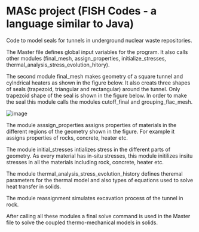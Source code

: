 # MASc project (FISH Codes - a language similar to Java)
Code to model seals for tunnels in underground nuclear waste repositories.   

The Master file defines global input variables for the program. It also calls other modules (final_mesh, assign_properties, initialize_stresses, thermal_analysis_stress_evolution_hitory).       

The second module final_mesh makes geometry of a square tunnel and cylndrical heaters as shown in the figure below. It also creats three shapes of seals (trapezoid, triangular and rectangular) around the tunnel. Only trapezoid shape of the seal is shown in the figure below. In order to make the seal this module calls the modules cutoff_final and grouping_flac_mesh.   


![image](https://user-images.githubusercontent.com/61520478/141703633-5d674c6e-748c-414a-90ed-6f1c07e0a6a7.png)  


The module asssign_properties assigns properties of materials in the different regions of the geometry shown in the figure. For example it assigns properties of rocks, concrete, heater etc.     

The module initial_stresses intializes stress in the different parts of geometry. As every material has in-situ stresses, this module initilizes insitu stresses in all the materials including rock, concrete, heater etc.     

The module thermal_analysis_stress_evolution_history defines theremal parameters for the thermal model and also types of equations used to solve heat transfer in solids.   

The module reassignment simulates excavation process of the tunnel in rock.      

After calling all these modules a final solve command is used in the Master file to solve the coupled thermo-mechanical models in solids.     
